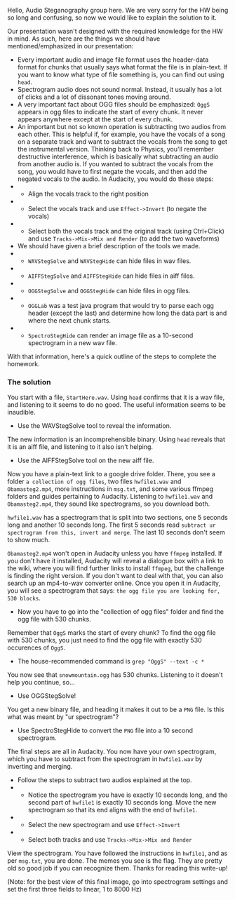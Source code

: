 Hello, Audio Steganography group here. We are very sorry for the HW being so long and confusing, so now we would like to explain the solution to it.

Our presentation wasn't designed with the required knowledge for the HW in mind. As such, here are the things we should have mentioned/emphasized in our presentation:

- Every important audio and image file format uses the header-data format for chunks that usually says what format the file is in plain-text. If you want to know what type of file something is, you can find out using `head`.
- Spectrogram audio does not sound normal. Instead, it usually has a lot of clicks and a lot of dissonant tones moving around.
- A very important fact about OGG files should be emphasized: `OggS` appears in ogg files to indicate the start of every chunk. It never appears anywhere except at the start of every chunk.
- An important but not so known operation is subtracting two audios from each other. This is helpful if, for example, you have the vocals of a song on a separate track and want to subtract the vocals from the song to get the instrumental version. Thinking back to Physics, you'll remember destructive interference, which is basically what subtracting an audio from another audio is. If you wanted to subtract the vocals from the song, you would have to first negate the vocals, and then add the negated vocals to the audio. In Audacity, you would do these steps:
- - Align the vocals track to the right position
- - Select the vocals track and use `Effect->Invert` (to negate the vocals)
- - Select both the vocals track and the original track (using Ctrl+Click) and use `Tracks->Mix->Mix and Render` (to add the two waveforms)
- We should have given a brief description of the tools we made.
- - `WAVStegSolve` and `WAVStegHide` can hide files in wav files.
- - `AIFFStegSolve` and `AIFFStegHide` can hide files in aiff files. 
- - `OGGStegSolve` and `OGGStegHide` can hide files in ogg files.
- - `OGGLab` was a test java program that would try to parse each ogg header (except the last) and determine how long the data part is and where the next chunk starts.
- - `SpectroStegHide` can render an image file as a 10-second spectrogram in a new wav file.

With that information, here's a quick outline of the steps to complete the homework.

### The solution

You start with a file, `StartHere.wav`. Using `head` confirms that it is a wav file, and listening to it seems to do no good. The useful information seems to be inaudible.

- Use the WAVStegSolve tool to reveal the information.

The new information is an incomprehensible binary. Using `head` reveals that it is an aiff file, and listening to it also isn't helping.

- Use the AIFFStegSolve tool on the new aiff file.

Now you have a plain-text link to a google drive folder. There, you see a folder `a collection of ogg files`, two files `hwfile1.wav` and `Obamasteg2.mp4`, more instructions in `msg.txt`, and some various ffmpeg folders and guides pertaining to Audacity. Listening to `hwfile1.wav` and `Obamasteg2.mp4`, they sound like spectrograms, so you download both. 

`hwfile1.wav` has a spectrogram that is split into two sections, one 5 seconds long and another 10 seconds long. The first 5 seconds read `subtract ur spectrogram from this, invert and merge`. The last 10 seconds don't seem to show much.

`Obamasteg2.mp4` won't open in Audacity unless you have `ffmpeg` installed. If you don't have it installed, Audacity will reveal a dialogue box with a link to the wiki, where you will find further links to install `ffmpeg`, but the challenge is finding the right version. If you don't want to deal with that, you can also search up an mp4-to-wav converter online. Once you open it in Audacity, you will see a spectrogram that says: `the ogg file you are looking for, 530 blocks`.

- Now you have to go into the "collection of ogg files" folder and find the ogg file with 530 chunks.

Remember that `OggS` marks the start of every chunk? To find the ogg file with 530 chunks, you just need to find the ogg file with exactly 530 occurences of `OggS`.

- The house-recommended command is `grep "OggS" --text -c *`

You now see that `snowmountain.ogg` has 530 chunks. Listening to it doesn't help you continue, so...

- Use OGGStegSolve!

You get a new binary file, and heading it makes it out to be a `PNG` file. Is this what was meant by "ur spectrogram"?

- Use SpectroStegHide to convert the `PNG` file into a 10 second spectrogram.

The final steps are all in Audacity. You now have your own spectrogram, which you have to subtract from the spectrogram in `hwfile1.wav` by inverting and merging.

- Follow the steps to subtract two audios explained at the top.
- - Notice the spectrogram you have is exactly 10 seconds long, and the second part of `hwfile1` is exactly 10 seconds long. Move the new spectrogram so that its end aligns with the end of `hwfile1`.
- - Select the new spectrogram and use `Effect->Invert`
- - Select both tracks and use `Tracks->Mix->Mix and Render`

View the spectrogram. You have followed the instructions in `hwfile1`, and as per `msg.txt`, you are done. The memes you see is the flag. They are pretty old so good job if you can recognize them. Thanks for reading this write-up!

(Note: for the best view of this final image, go into spectrogram settings and set the first three fields to linear, 1 to 8000 Hz)
